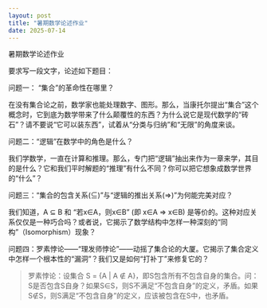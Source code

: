 ```yaml
---
layout: post
title: "暑期数学论述作业"
date: 2025-07-14
---
```

暑期数学论述作业

要求写一段文字，论述如下题目：

问题一： “集合”的革命性在哪里？

在没有集合论之前，数学家也能处理数字、图形。那么，当康托尔提出“集合”这个概念时，它到底为数学带来了什么颠覆性的东西？为什么说它是现代数学的“砖石”？请不要说“它可以装东西”，试着从“分类与归纳”和“无限”的角度来谈。

问题二：“逻辑”在数学中的角色是什么？

我们学数学，一直在计算和推理。那么，专门把“逻辑”抽出来作为一章来学，其目的是什么？它和我们平时解题的“推理”有什么不同？你可以把它想象成数学世界的“什么”？

问题三：“集合的包含关系(⊆)”与“逻辑的推出关系(⇒)”为何能完美对应？

我们知道，A ⊆ B 和 “若x∈A，则x∈B” (即 x∈A ⇒ x∈B) 是等价的。这种对应关系仅仅是一种巧合吗？或者说，它揭示了数学结构中怎样一种深刻的“同构”（Isomorphism）现象？

问题四：罗素悖论——“理发师悖论”——动摇了集合论的大厦。它揭示了集合定义中怎样一个根本性的“漏洞”？我们又是如何“打补丁”来修复它的？

>罗素悖论：设集合 S = {A | A ∉ A}，即S包含所有不包含自身的集合。问：S是否包含S自身？如果S∈S，则S不满足“不包含自身”的定义，矛盾。如果S∉S，则S满足“不包含自身”的定义，应该被包含在S中，也矛盾。
